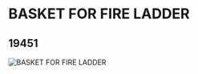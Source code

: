 # BASKET FOR FIRE LADDER
## 19451
![BASKET FOR FIRE LADDER](https://lc-www-live-s.legocdn.com/media/bricks/5/2/6106550.jpg)